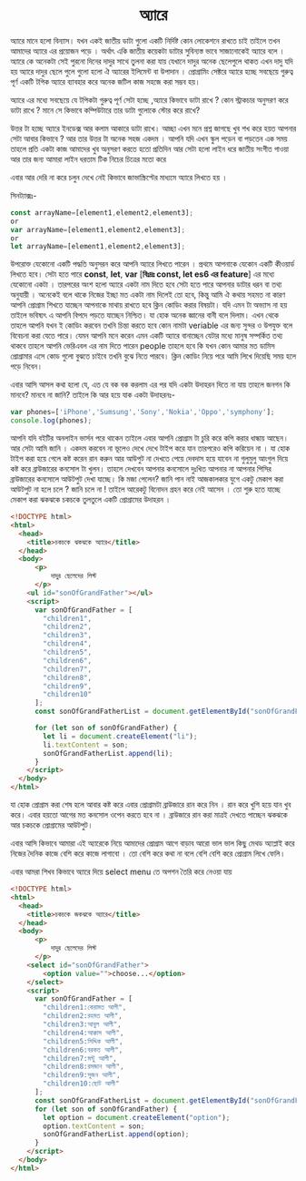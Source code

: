 <h1 align="center">অ্যারে</h1>
অ্যারে মানে হলো বিন্যাস। যখন একই  জাতীয় ডাটা গুলো একটি নির্দিষ্ট কোন লোকেশনে রাখতে চাই তাইলে তখন আমাদের অ্যারে এর প্রয়োজন পড়ে । অর্থাৎ একি জাতীয় কয়েকটা ডাটার সুবিন্যস্ত ভাবে  সাজানোকেই অ্যারে বলে । অ্যারে কে অনেকটা সেই পুরনো দিনের দাদুর সাথে তুলনা করা যায় যেখানে দাদুর অনেক ছেলেপুলে থাকত এখন দাদু যদি হয় অ্যারে দাদুর ছেলে পুলে গুলো হলো ঐ অ্যারের ইলিমেন্ট বা উপাদান । প্রোগ্রামিং  সেক্টরে অ্যারে হচ্ছে সবছেয়ে গুরুত্ব পূর্ণ একটি টপিক অ্যারে ব্যাবহার করে অনেক জটিল কাজ সহজে করা সম্ভব হয়।

অ্যারে এর মধ্যে সবছেয়ে যে টপিকটা গুরুত্ব পূর্ণ সেটা হচ্ছে ,অ্যারে কিভাবে ডাটা রাখে ? কোন স্ট্রাকচার অনুসরণ করে ডাটা রাখে ? মানে সে কিভাবে কম্পিউটারে তার ডাটা গুলোকে স্টোর করে রাখে? 

উত্তর টা হচ্ছে অ্যারে ইনডেক্স আর কলাম আকারে ডাটা রাখে। আচ্ছা এখন মনে প্রশ্ন জাগছে খুব শখ করে  হয়ত আপনার সেটা আবার কিভাবে ? আর তার উত্তর টা অনেক সহজ একদম । আপনি যদি এখন স্কুল পড়েন বা পড়তেন এক সময় তাহলে প্রতি একটা কাজ আমাদের খুব অনুসরণ করতে হতো প্রতিদিন আর সেটা হলো লাইন ধরে জাতীয় সংগীত গাওয়া আর তার জন্য আমারা লাইন ধরতাম টিক নিচের চিত্রের মতো করে 

এবার আর দেরি না করে চলুন দেখে নেই কিভাবে জাভাস্ক্রিপ্টের মাধ্যমে অ্যারে লিখতে হয় ।

সিনট্যাক্সঃ-

```javascript
const arrayName=[element1,element2,element3];
or
var arrayName=[element1,element2,element3];
or 
let arrayName=[element1,element2,element3];
```

উপরোক্ত যেকোনো একটি পদ্ধতি অনুসরন করে আপনি অ্যারে লিখতে পারেন । প্রথমে আপনাকে যেকোন একটি কীওয়ার্ড লিখতে হবে। সেটা হতে পারে **const**, **let**, **var** [**বিঃদ্রঃ const, let es6 এর feature**] এর মধ্যে যেকোনো একটা । তারপরের অংশ হলো অ্যারে একটা নাম দিতে হবে সেটা হতে পারে আপনার ডাটার ধরন বা তথ্য অনুযায়ী । অনেকেই বলে থাকে নিজের ইচ্ছা মত একটা নাম দিলেই তো হবে, কিন্তু আমি ঐ কথায় সহমত না কারণ আপনি প্রোগ্রাম শিখতে যাচ্ছেন আপনাকে মাথায় রাখতে হবে ক্লিন কোডিং করার বিষয়টা। যদি এমন টা অভ্যাস না হয় তাইলে ভবিষ্যৎ এ আপনি বিপদে পড়তে যাচ্ছেন নিশ্চিত। যা হোক অনেক জ্ঞানের বানী বলে  দিলাম। এখন থেকে তাহলে আপনি যখন ই কোডিং করবেন তখনি চিন্তা করতে হবে কোন নামটা veriable এর জন্য সুন্দর ও উপযুক্ত বলে বিবেচনা করা যেতে পারে। যেমন আপনি মনে করেন এমন একটি অ্যারে বানাচ্ছেন যেটার মধ্যে মানুষ সম্পর্কিত তথ্য থাকবে তাহলে আপনি ভেরিএবল এর নাম দিতে পারেন people তাহলে হবে কি যখন কোন আমার মত ডামিস প্রোগ্রামার এসে কোড গুলো বুঝতে চাইবে তখনি বুঝে নিতে পারবে। ক্লিন কোডিং নিয়ে পরে আমি লিখে দিয়েছি সময় হলে পড়ে নিবেন।

এবার আসি আসল কথা হলো যে, এত যে বক বক করলাম এর পর যদি একটা উদাহরন দিতে না যায় তাহলে  জনগন কি মানবে? মানবে না জানি? তাইলে কি আর হয়ে যাক একটা উদাহরনঃ-

```javascript
var phones=['iPhone','Sumsung','Sony','Nokia','Oppo','symphony'];
console.log(phones);
```

আপনি যদি বইটির অনলাইন ভার্সন পরে থাকেন তাইলে  এবার আপনি প্রোগ্রাম টা চুরি করে কপি করার ধান্ধায় আছেন। আর সেটা আমি জানি । একদম করবেন না ভূলেও দেখে দেখে টাইপ করে যান তারপরেও কপি করিয়েন না । যা হোক টাইপ করা হয়ে গেলে কষ্ট করেন রান করুন আর আউপুট না দেখতে পেয়ে দেবদাস হয়ে যাবেন না গুলুমুলু আংগুল দিয়ে কষ্ট করে ব্রাউজারের কনসোল টা খুলন। তাহলে দেখবেন আপনার কনসোলে দুঃখিত আপনার না আপনার পিসির ব্রাউজারের কনসোলে আউটপুট দেখা যাচ্ছে। কি মজা পেলেন? জানি পান নাই আজকালকার যুগে একটু মেকাপ করা আউটপুট না হলে চলে ? জানি  চলে না ! তাইলে আরেকটু বিনোদন গ্রহন করে নেই আসেন । তো শুরু হতে যাচ্ছে মেকাপ করা ঝকঝকে চকচকে তুলতুলে একটি প্রোগ্রামের উদাহরন ।

```html
<!DOCTYPE html>
<html>
  <head>
    <title>চকচকে ঝকঝকে অ্যারে</title>
  </head>
  <body>
      <p>
          দাদুর ছেলেদের লিস্ট
      </p>
    <ul id="sonOfGrandFather"></ul>
    <script>
      var sonOfGrandFather = [
        "children1",
        "children2",
        "children3",
        "children4",
        "children5",
        "children6",
        "children7",
        "children8",
        "children9",
        "children10"
      ];
      const sonOfGrandFatherList = document.getElementById("sonOfGrandFather");

      for (let son of sonOfGrandFather) {
        let li = document.createElement("li");
        li.textContent = son;
        sonOfGrandFatherList.append(li);
      }
    </script>
  </body>
</html>

```



যা হোক প্রোগ্রাম করা শেষ হলে আবার কষ্ট করে এবার প্রোগ্রামটা ব্রাউজারে রান করে নিন । রান করে খুশি হয়ে যান খুব করে। এবার হয়তো আগের মত কনসোল ওপেন করতে হবে না । ব্রাউজারে রান করা মাত্রই দেখতে পাচ্ছেন ঝকঝকে আর চকচকে প্রোগ্রামের আউটপুট। 

এবার আসি কিভাবে আমারা এই  অ্যারেকে নিয়ে আমাদের প্রোগ্রাম আগে বাড়াব আরো ভাল ভাল কিছু মেথড অ্যাপ্লাই  করে নিজের দৈনিক কাজে বেশি করে কাজে লাগাবো ।  তো বেশি করে কথা না বলে বেশি বেশি করে প্রোগ্রাম লিখে ফেলি। 

এবার আমরা শিখব কিভাবে অ্যারে দিয়ে select menu তে অপশন তৈরি করে নেওয়া যায় 

```html
<!DOCTYPE html>
<html>
  <head>
    <title>চকচকে জকঝকে অ্যারে</title>
  </head>
  <body>
      <p>
          দাদুর ছেলেদের লিস্ট
      </p>
    <select id="sonOfGrandFather">
        <option value="">choose...</option>
    </select>
    <script>
      var sonOfGrandFather = [
        "children1:কেরামত আলী",
        "children2:রহমত আলী",
        "children3:আবুল আলী",
        "children4:আক্কাস আলী",
        "children5:সিদ্দিক আলী",
        "children6:বরকত আলী",
        "children7:মন্টু আলী",
        "children8:রমজান আলী",
        "children9:সুজন আলী",
        "children10:ছোট আলী"
      ];
      const sonOfGrandFatherList = document.getElementById("sonOfGrandFather");
      for (let son of sonOfGrandFather) {
        let option = document.createElement("option");
        option.textContent = son;
        sonOfGrandFatherList.append(option);
      }
    </script>
  </body>
</html>

```





